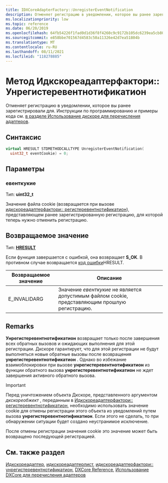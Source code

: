```yaml
---
title: IDXCoreAdapterFactory::UnregisterEventNotification
description: Отменяет регистрацию в уведомлении, которое вы ранее зарегистрировали для.
ms.localizationpriority: low
ms.topic: reference
ms.date: 06/20/2019
ms.openlocfilehash: 64fb54226f1fad0d1d36f8f4260c9c9172b105dc6239ea5cb805c32b57a938ad
ms.sourcegitcommit: e858bbe701567d4583c50a11326e42d7ea51804b
ms.translationtype: MT
ms.contentlocale: ru-RU
ms.lasthandoff: 08/11/2021
ms.locfileid: "118278885"
---
```

# <a name="idxcoreadapterfactoryunregistereventnotification-method"></a>Метод Идкскореадаптерфактори:: Унрегистеревентнотификатион

Отменяет регистрацию в уведомлении, которое вы ранее зарегистрировали для. Инструкции по программированию и примеры кода см. [в разделе Использование дкскоре для перечисления адаптеров](../dxcore-enum-adapters.md).

## <a name="syntax"></a>Синтаксис

```cpp
virtual HRESULT STDMETHODCALLTYPE UnregisterEventNotification(
  uint32_t eventCookie) = 0;
```

## <a name="parameters"></a>Параметры

### <a name="eventcookie"></a>евенткукие

Тип: **uint32_t**

Значение файла cookie (возвращается при вызове [идкскореадаптерфактори:: регистеревентнотификатион](./nf-dxcore_interface-idxcoreadapterfactory-registereventnotification.md)), представляющем ранее зарегистрированную регистрацию, для которой теперь нужно отменить регистрацию.

## <a name="returns"></a>Возвращаемое значение

Тип: **[HRESULT](../../com/structure-of-com-error-codes.md)**

Если функция завершается с ошибкой, она возвращает **S_OK**. В противном случае возвращается [](../../com/structure-of-com-error-codes.md) [код ошибки](../../com/com-error-codes-10.md)HRESULT.

|Возвращаемое значение|Описание|
|-|-|
|E_INVALIDARG|Значение *евенткукие* не является допустимым файлом cookie, представляющим прошлую регистрацию.|

## <a name="remarks"></a>Remarks

**Унрегистеревентнотификатион** возвращает только после завершения всех обратных вызовов и ожидающих выполнения для этой регистрации. Дкскоре гарантирует, что для этой регистрации не будут выполняться новые обратные вызовы после возвращения **унрегистеревентнотификатион** . Однако во избежание взаимоблокировки при вызове **унрегистеревентнотификатион** из функции обратного вызова **унрегистеревентнотификатион** не ждет завершения активного обратного вызова.

> [!IMPORTANT]
> Перед уничтожением объекта Дкскоре, представленного аргументом *дкскореобжект* , переданным в [Идкскореадаптерфактори:: регистеревентнотификатион](./nf-dxcore_interface-idxcoreadapterfactory-registereventnotification.md), необходимо использовать значение cookie для отмены регистрации этого объекта из уведомлений путем вызова **унрегистеревентнотификатион**. Если этого не сделать, то при обнаружении ситуации будет создано неустранимое исключение.

После отмены регистрации значения cookie это значение может быть возвращено последующей регистрацией.

## <a name="see-also"></a>См. также раздел

[Идкскореадаптер](./nn-dxcore_interface-idxcoreadapter.md), [идкскореадаптерлист](./nn-dxcore_interface-idxcoreadapterlist.md), [идкскореадаптерфактори:: унрегистеревентнотификатион](./nf-dxcore_interface-idxcoreadapterfactory-registereventnotification.md), [DXCore Reference](../dxcore-reference.md), [Использование DXCore для перечисления адаптеров](../dxcore-enum-adapters.md)